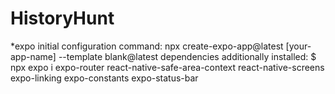 # HistoryHunt

*expo initial configuration command: npx create-expo-app@latest [your-app-name] --template blank@latest
dependencies additionally installed: $ npx expo i expo-router react-native-safe-area-context react-native-screens expo-linking expo-constants expo-status-bar

